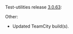 Test-utilities release [3.0.63](https://github.com/maweeks/test-utilities/pull/61):

Other:

- Updated TeamCity build(s).
